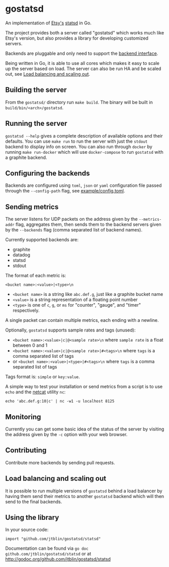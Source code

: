 gostatsd
========

An implementation of [Etsy's][etsy] [statsd][statsd] in Go.

The project provides both a server called "gostatsd" which works much like
Etsy's version, but also provides a library for developing customized servers.

Backends are pluggable and only need to support the [backend interface](backend/backend.go).

Being written in Go, it is able to use all cores which makes it easy to scale up the
server based on load. The server can also be run HA and be scaled out, see
[Load balancing and scaling out](./#load-balancing-and-scaling-out).


Building the server
-------------------
From the `gostatsd/` directory run `make build`. The binary will be built in `build/bin/<arch>/gostatsd`.


Running the server
------------------
`gostatsd --help` gives a complete description of available options and their
defaults. You can use `make run` to run the server with just the `stdout` backend 
to display info on screen.
You can also run through `docker` by running `make run-docker` which will use `docker-compose`
to run `gostatsd` with a graphite backend.

Configuring the backends
------------------------
Backends are configured using `toml`, `json` or `yaml` configuration file passed through
the `--config-path` flag, see [example/config.toml](example/config.toml).


Sending metrics
---------------
The server listens for UDP packets on the address given by the `--metrics-addr` flag,
aggregates them, then sends them to the backend servers given by the `--backends`
flag (comma separated list of backend names).

Currently supported backends are:

* graphite
* datadog
* statsd
* stdout

The format of each metric is:

    <bucket name>:<value>|<type>\n

* `<bucket name>` is a string like `abc.def.g`, just like a graphite bucket name
* `<value>` is a string representation of a floating point number
* `<type>` is one of `c`, `g`, or `ms` for "counter", "gauge", and "timer"
respectively.

A single packet can contain multiple metrics, each ending with a newline.

Optionally, `gostatsd` supports sample rates and tags (unused):

* `<bucket name>:<value>|c|@<sample rate>\n` where `sample rate` is a float between 0 and 1
* `<bucket name>:<value>|c|@<sample rate>|#<tags>\n` where `tags` is a comma separated list of tags
* or `<bucket name>:<value>|<type>|#<tags>\n` where `tags` is a comma separated list of tags

Tags format is: `simple` or `key:value`.


A simple way to test your installation or send metrics from a script is to use
`echo` and the [netcat][netcat] utility `nc`:

    echo 'abc.def.g:10|c' | nc -w1 -u localhost 8125

Monitoring
----------
Currently you can get some basic idea of the status of the server by visiting the
address given by the `-c` option with your web browser.

Contributing
------------
Contribute more backends by sending pull requests.

Load balancing and scaling out
------------------------------
It is possible to run multiple versions of `gostatsd` behind a load balancer by having them
send their metrics to another `gostatsd` backend which will then send to the final backends.

Using the library
-----------------
In your source code:

    import "github.com/jtblin/gostatsd/statsd"

Documentation can be found via `go doc github.com/jtblin/gostatsd/statsd` or at
http://godoc.org/github.com/jtblin/gostatsd/statsd

[etsy]: http://www.etsy.com
[statsd]: http://www.github.com/etsy/statsd
[netcat]: http://netcat.sourceforge.net/
